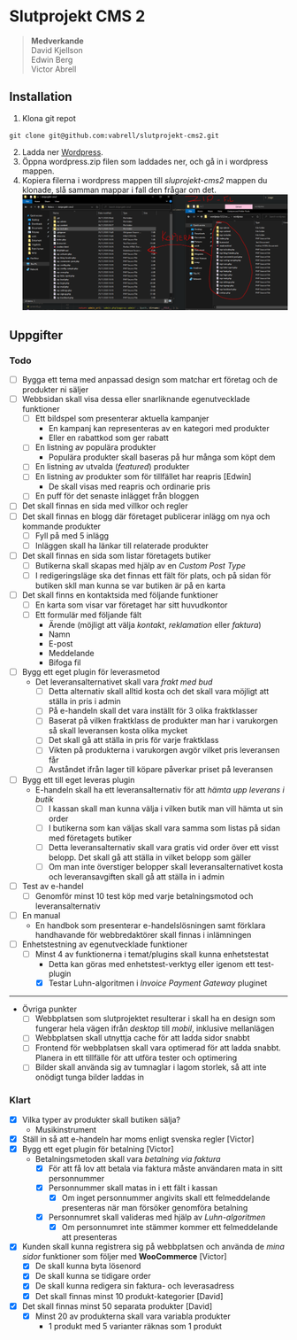 # Slutprojekt CMS 2
>__Medverkande__  
David Kjellson  
Edwin Berg  
Victor Abrell

## Installation
1. Klona git repot
```
git clone git@github.com:vabrell/slutprojekt-cms2.git
```
2. Ladda ner [Wordpress](https://sv.wordpress.org/download/).
3. Öppna wordpress.zip filen som laddades ner, och gå in i wordpress mappen.
4. Kopiera filerna i wordpress mappen till _sluprojekt-cms2_ mappen du klonade, slå samman mappar i fall den frågar om det.
   ![](copy-wp.png)

## Uppgifter
### Todo
- [ ] Bygga ett tema med anpassad design som matchar ert företag och de produkter ni säljer
- [ ] Webbsidan skall visa dessa eller snarliknande egenutvecklade funktioner
  - [ ] Ett bildspel som presenterar aktuella kampanjer
    * En kampanj kan representeras av en kategori med produkter
    * Eller en rabattkod som ger rabatt
  - [ ] En listning av populära produkter
	* Populära produkter skall baseras på hur många som köpt dem
  - [ ] En listning av utvalda (_featured_) produkter
  - [ ] En listning av produkter som för tillfället har reapris [Edwin]
	* De skall visas med reapris och ordinarie pris
  - [ ] En puff för det senaste inlägget från bloggen
- [ ] Det skall finnas en sida med villkor och regler
- [ ] Det skall finnas en blogg där företaget publicerar inlägg om nya och kommande produkter
  - [ ] Fyll på med 5 inlägg
  - [ ] Inläggen skall ha länkar till relaterade produkter
- [ ] Det skall finnas en sida som listar företagets butiker
  - [ ] Butikerna skall skapas med hjälp av en _Custom Post Type_
  - [ ] I redigeringsläge ska det finnas ett fält för plats, och på sidan för butiken skll man kunna se var butiken är på en karta
- [ ] Det skall finns en kontaktsida med följande funktioner
  - [ ] En karta som visar var företaget har sitt huvudkontor
  - [ ] Ett formulär med följande fält
    - Ärende (möjligt att välja _kontakt_, _reklamation_ eller _faktura_)
    - Namn
    - E-post
    - Meddelande
    - Bifoga fil
- [ ] Bygg ett eget plugin för leverasmetod
  - Det leveransalternativet skall vara _frakt med bud_
    - [ ] Detta alternativ skall alltid kosta och det skall vara möjligt att ställa in pris i admin
    - [ ] På e-handeln skall det vara inställt för 3 olika fraktklasser
    - [ ] Baserat på vilken fraktklass de produkter man har i varukorgen så skall leveransen kosta olika mycket
    - [ ] Det skall gå att ställa in pris för varje fraktklass
    - [ ] Vikten på produkterna i varukorgen avgör vilket pris leveransen får
    - [ ] Avståndet ifrån lager till köpare påverkar priset på leveransen
- [ ] Bygg ett till eget leveras plugin
  - E-handeln skall ha ett leveransalternativ för att _hämta upp leverans i butik_
    - [ ] I kassan skall man kunna välja i vilken butik man vill hämta ut sin order
    - [ ] I butikerna som kan väljas skall vara samma som listas på sidan med företagets butiker
    - [ ] Detta leveransalternativ skall vara gratis vid order över ett visst belopp. Det skall gå att ställa in vilket belopp som gäller
    - [ ] Om man inte överstiger belopper skall leveransalternativet kosta och leveransavgiften skall gå att ställa in i admin
- [ ] Test av e-handel
  - [ ] Genomför minst 10 test köp med varje betalningsmotod och leveransalternativ
- [ ] En manual
  - En handbok som presenterar e-handelslösningen samt förklara handhavande för webbredaktörer skall finnas i inlämningen
- [ ] Enhetstestning av egenutvecklade funktioner
  - [ ] Minst 4 av funktionerna i temat/plugins skall kunna enhetstestat
    - Detta kan göras med enhetstest-verktyg eller igenom ett test-plugin
    - [x] Testar Luhn-algoritmen i _Invoice Payment Gateway_ pluginet
---
- Övriga punkter
  - [ ] Webbplatsen som slutprojektet resulterar i skall ha en design som fungerar hela vägen ifrån _desktop_ till _mobil_, inklusive mellanlägen
  - [ ] Webbplatsen skall utnyttja cache för att ladda sidor snabbt
  - [ ] Frontend för webbplatsen skall vara optimerad för att ladda snabbt. Planera in ett tillfälle för att utföra tester och optimering
  - [ ] Bilder skall använda sig av tumnaglar i lagom storlek, så att inte onödigt tunga bilder laddas in

### Klart
- [x] Vilka typer av produkter skall butiken sälja?
  - Musikinstrument
- [x] Ställ in så att e-handeln har moms enligt svenska regler [Victor]
- [x] Bygg ett eget plugin för betalning [Victor]
  - Betalningsmetoden skall vara _betalning via faktura_
    - [x] För att få lov att betala via faktura måste användaren mata in sitt personnummer
    - [x] Personnummer skall matas in i ett fält i kassan
      - [x] Om inget personnummer angivits skall ett felmeddelande presenteras när man försöker genomföra betalning
    - [x] Personnumret skall valideras med hjälp av _Luhn-algoritmen_
      - [x] Om personnumret inte stämmer kommer ett felmeddelande att presenteras
- [x] Kunden skall kunna registrera sig på webbplatsen och använda de _mina sidor_ funktioner som följer med __WooCommerce__ [Victor]
  - [x] De skall kunna byta lösenord
  - [x] De skall kunna se tidigare order
  - [x] De skall kunna redigera sin faktura- och leverasadress
  - [x] Det skall finnas minst 10 produkt-kategorier [David]
- [x] Det skall finnas minst 50 separata produkter [David]
  - [x] Minst 20 av produkterna skall vara variabla produkter  
  	* 1 produkt med 5 varianter räknas som 1 produkt